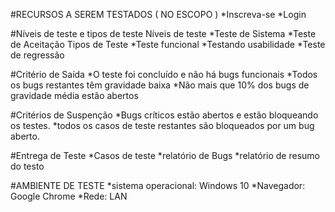 #RECURSOS A SEREM TESTADOS ( NO ESCOPO )
  *Inscreva-se 
  *Login

#Níveis de teste e tipos de teste
  Níveis de teste
    *Teste de Sistema
    *Teste de Aceitação
  Tipos de Teste
    *Teste funcional
    *Testando usabilidade
    *Teste de regressão

#Critério de Saída
  *O teste foi concluído e não há bugs funcionais
  *Todos os bugs restantes têm gravidade baixa
  *Não mais que 10% dos bugs de gravidade média estão abertos

#Critérios de Suspenção
  *Bugs críticos estão abertos e estão bloqueando os testes.
  *todos os casos de teste restantes são bloqueados por um bug aberto.

#Entrega de Teste
 *Casos de teste
 *relatório de Bugs
 *relatório de resumo do testo

#AMBIENTE DE TESTE
  *sistema operacional: Windows 10
  *Navegador: Google Chrome
  *Rede: LAN
  
